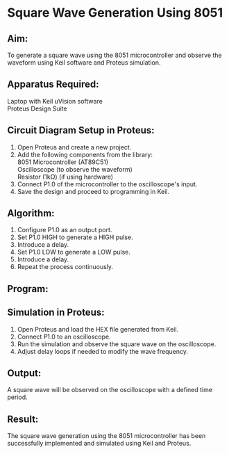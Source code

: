 # Square Wave Generation Using 8051
## Aim:
To generate a square wave using the 8051 microcontroller and observe the waveform using Keil software and Proteus simulation.
## Apparatus Required:
Laptop with Keil uVision software
<br>Proteus Design Suite
## Circuit Diagram Setup in Proteus:
1.	Open Proteus and create a new project.
2.	Add the following components from the library:
<br>8051 Microcontroller (AT89C51)
<br>Oscilloscope (to observe the waveform)
<br>Resistor (1kΩ) (if using hardware)
3.	Connect P1.0 of the microcontroller to the oscilloscope's input.
4.	Save the design and proceed to programming in Keil.
## Algorithm:
1.	Configure P1.0 as an output port.
2.	Set P1.0 HIGH to generate a HIGH pulse.
3.	Introduce a delay.
4.	Set P1.0 LOW to generate a LOW pulse.
5.	Introduce a delay.
6.	Repeat the process continuously.
## Program:
## Simulation in Proteus:
1.	Open Proteus and load the HEX file generated from Keil.
2.	Connect P1.0 to an oscilloscope.
3.	Run the simulation and observe the square wave on the oscilloscope.
4.	Adjust delay loops if needed to modify the wave frequency.
## Output:
A square wave will be observed on the oscilloscope with a defined time period.
## Result:
The square wave generation using the 8051 microcontroller has been successfully implemented and simulated using Keil and Proteus.

